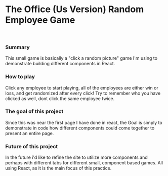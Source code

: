 # The Office (Us Version) Random Employee Game
<br>

### Summary
This small game is basically a "click a random picture" game I'm using to demonstrate building different components in React. 

### How to play
Click any employee to start playing, all of the employees are either win or loss, and get randomized after every click!
Try to remember who you have clicked as well, dont click the same employee twice. 

### The goal of this project
Since this was near the first page I have done in react, the Goal is simply to demonstrate in code how different components could come together to present an entire page. 

### Future of this project
In the future i'd like to refine the site to utilize more components and perhaps with different tabs for different small, component based games. All using React, as it is the main focus of this practice. 
